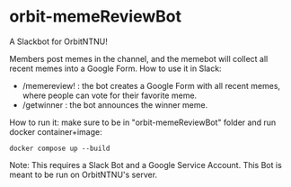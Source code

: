# orbit-memeReviewBot
A Slackbot for OrbitNTNU!

Members post memes in the channel, and the memebot will collect all recent memes into a Google Form.
How to use it in Slack:
- /memereview! : the bot creates a Google Form with all recent memes, where people can vote for their favorite meme.
- /getwinner : the bot announces the winner meme.

How to run it:
make sure to be in "orbit-memeReviewBot" folder and run docker container+image:
```
docker compose up --build
```

Note: This requires a Slack Bot and a Google Service Account.
This Bot is meant to be run on OrbitNTNU's server.
